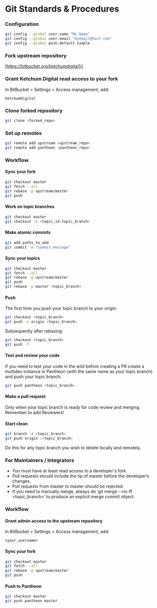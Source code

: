 # Git Standards & Procedures


### Configuration

```sh
git config --global user.name "My Name"
git config --global user.email "myemail@host.com"
git config --global push.default simple
```


### Fork upstream repository

[https://bitbucket.org/ketchumdigital]()


### Grant Ketchum Digital read access to your fork

In BitBucket > Settings > Access management, add:

```
ketchumdigital
```


### Clone forked repository

```sh
git clone <forked_repo>
```


### Set up remotes

```sh
git remote add upstream <upstream_repo>
git remote add pantheon <pantheon_repo>
```


### Workflow


#### Sync your fork

```sh
git checkout master
git fetch --all
git rebase -p upstream/master
git push
```


#### Work on topic branches

```sh
git checkout master
git checkout -b <topic_id-topic_branch>
```


#### Make atomic commits

```sh
git add paths_to_add
git commit -m "commit message"
```


#### Sync your topics

```sh
git checkout master
git fetch --all
git rebase -p upstream/master
git push
git rebase -p master <topic_branch>
```


#### Push

The first time you push your topic branch to your origin:

```sh
git checkout <topic_branch>
git push -u origin <topic_branch>
```

Subsequently after rebasing:

```sh
git checkout <topic_branch>
git push -f
```


#### Test and review your code

If you need to test your code in the wild before creating a PR create a multidev instance in Pantheon (with the same name as your topic branch) and push your topic branch.

```sh
git push pantheon <topic_branch>
```


#### Make a pull request

Only when your topic branch is ready for code review and merging. Remember to add Reviewers!


#### Start clean

```sh
git branch -d <topic_branch>
git push origin :<topic_branch>
```

Do this for any topic branch you wish to delete locally and remotely.


### For Maintainers / Integrators

- You must have at least read access to a developer's fork.
- Pull requests should include the tip of master before the developer’s changes.
- Pull requests from master to master should be rejected.
- If you need to manually merge, always do ‘git merge --no-ff <topic_branch>’ to produce an explicit merge commit object.


### Workflow


#### Grant admin access to the upstream repository

In BitBucket > Settings > Access management, add:

```
<your_username>
```


#### Sync your fork

```sh
git checkout master
git fetch --all
git rebase -p upstream/master
git push
```


#### Push to Pantheon

```sh
git checkout master
git push pantheon master
```
